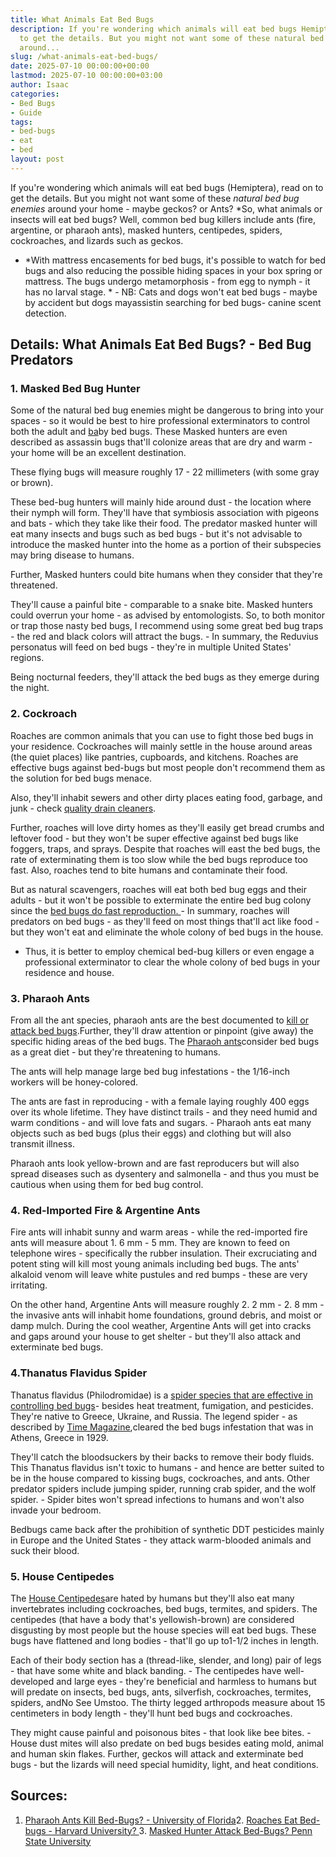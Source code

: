 ```yaml
---
title: What Animals Eat Bed Bugs
description: If you're wondering which animals will eat bed bugs Hemiptera, read on
  to get the details. But you might not want some of these natural bed bug enemies
  around...
slug: /what-animals-eat-bed-bugs/
date: 2025-07-10 00:00:00+00:00
lastmod: 2025-07-10 00:00:00+03:00
author: Isaac
categories:
- Bed Bugs
- Guide
tags:
- bed-bugs
- eat
- bed
layout: post
---
```

If you're wondering which animals will eat bed bugs (Hemiptera), read on to get the details. But you might not want some of these *natural bed bug enemies* around your home - maybe geckos? or Ants? *So, what animals or insects will eat bed bugs? Well, common bed bug killers include ants (fire, argentine, or pharaoh ants), masked hunters, centipedes, spiders, cockroaches, and lizards such as geckos.

* *With mattress encasements for bed bugs, it's possible to watch for bed bugs and also reducing the possible hiding spaces in your box spring or mattress. The bugs undergo metamorphosis - from egg to nymph - it has no larval stage. * - NB: Cats and dogs won't eat bed bugs - maybe by accident but dogs mayassistin searching for bed bugs- canine scent detection.

##  Details: What Animals Eat Bed Bugs? - Bed Bug Predators

###  1. Masked Bed Bug Hunter

Some of the natural bed bug enemies might be dangerous to bring into your spaces - so it would be best to hire professional exterminators to control both the adult and [ba](https://pestpolicy.com/baby-[bed-bugs](https://pestpolicy.com/what-eats-bed-bugs/)/)by bed bugs. These Masked hunters are even described as assassin bugs that'll colonize areas that are dry and warm - your home will be an excellent destination.

These flying bugs will measure roughly 17 - 22 millimeters (with some gray or brown).

These bed-bug hunters will mainly hide around dust - the location where their nymph will form. They'll have that symbiosis association with pigeons and bats - which they take like their food. The predator masked hunter will eat many insects and bugs such as bed bugs - but it's not advisable to introduce the masked hunter into the home as a portion of their subspecies may bring disease to humans.

Further, Masked hunters could bite humans when they consider that they're threatened.

They'll cause a painful bite - comparable to a snake bite. Masked hunters could overrun your home - as advised by entomologists. So, to both monitor or trap those nasty bed bugs, I recommend using some great bed bug traps - the red and black colors will attract the bugs. - In summary, the Reduvius personatus will feed on bed bugs - they're in multiple United States' regions.

Being nocturnal feeders, they'll attack the bed bugs as they emerge during the night.

###  2. Cockroach

Roaches are common animals that you can use to fight those bed bugs in your residence. Cockroaches will mainly settle in the house around areas (the quiet places) like pantries, cupboards, and kitchens. Roaches are effective bugs against bed-bugs but most people don't recommend them as the solution for bed bugs menace.

Also, they'll inhabit sewers and other dirty places eating food, garbage, and junk - check [quality drain cleaners](https://pestpolicy.com/best-drain-cleaner//).

Further, roaches will love dirty homes as they'll easily get bread crumbs and leftover food - but they won't be super effective against bed bugs like foggers, traps, and sprays. Despite that roaches will east the bed bugs, the rate of exterminating them is too slow while the bed bugs reproduce too fast. Also, roaches tend to bite humans and contaminate their food.

But as natural scavengers, roaches will eat both bed bug eggs and their adults - but it won't be possible to exterminate the entire bed bug colony since the [bed bugs do fast reproduction. ](https://www.terminix.com/blog/bug-facts/how-fast-do-bed-bugs-spread/)- In summary, roaches will predators on bed bugs - as they'll feed on most things that'll act like food - but they won't eat and eliminate the whole colony of bed bugs in the house.

- Thus, it is better to employ chemical bed-bug killers or even engage a professional exterminator to clear the whole colony of bed bugs in your residence and house.

###  3. Pharaoh Ants

From all the ant species, pharaoh ants are the best documented to [kill or attack bed bugs](https://pestpolicy.com/do-ants-kill-bed-bugs/).Further, they'll draw attention or pinpoint (give away) the specific hiding areas of the bed bugs. The [Pharaoh ants](https://en.wikipedia.org/wiki/Pharaoh_ant)consider bed bugs as a great diet - but they're threatening to humans.

The ants will help manage large bed bug infestations - the 1/16-inch workers will be honey-colored.

The ants are fast in reproducing - with a female laying roughly 400 eggs over its whole lifetime. They have distinct trails - and they need humid and warm conditions - and will love fats and sugars. - Pharaoh ants eat many objects such as bed bugs (plus their eggs) and clothing but will also transmit illness.

Pharaoh ants look yellow-brown and are fast reproducers but will also spread diseases such as dysentery and salmonella - and thus you must be cautious when using them for bed bug control.

###  4. Red-Imported Fire & Argentine Ants

Fire ants will inhabit sunny and warm areas - while the red-imported fire ants will measure about 1. 6 mm - 5 mm. They are known to feed on telephone wires - specifically the rubber insulation. Their excruciating and potent sting will kill most young animals including bed bugs. The ants' alkaloid venom will leave white pustules and red bumps - these are very irritating.

On the other hand, Argentine Ants will measure roughly 2. 2 mm - 2. 8 mm - the invasive ants will inhabit home foundations, ground debris, and moist or damp mulch. During the cool weather, Argentine Ants will get into cracks and gaps around your house to get shelter - but they'll also attack and exterminate bed bugs.

###  4.Thanatus Flavidus Spider

Thanatus flavidus (Philodromidae) is a [spider species that are effective in controlling bed bugs](https://pestpolicy.com/do-spiders-eat-bed-bugs/)- besides heat treatment, fumigation, and pesticides. They're native to Greece, Ukraine, and Russia. The legend spider - as described by [Time Magazine](http://content.time.com/time/magazine/article/0,9171,737831,00.html),cleared the bed bugs infestation that was in Athens, Greece in 1929.

They'll catch the bloodsuckers by their backs to remove their body fluids. This Thanatus flavidus isn't toxic to humans - and hence are better suited to be in the house compared to kissing bugs, cockroaches, and ants. Other predator spiders include jumping spider, running crab spider, and the wolf spider. - Spider bites won't spread infections to humans and won't also invade your bedroom.

Bedbugs came back after the prohibition of synthetic DDT pesticides mainly in Europe and the United States - they attack warm-blooded animals and suck their blood.

###  5. House Centipedes

The [House Centipedes](https://en.wikipedia.org/wiki/Scutigera_coleoptrata)are hated by humans but they'll also eat many invertebrates including cockroaches, bed bugs, termites, and spiders. The centipedes (that have a body that's yellowish-brown) are considered disgusting by most people but the house species will eat bed bugs. These bugs have flattened and long bodies - that'll go up to1-1/2 inches in length.

Each of their body section has a (thread-like, slender, and long) pair of legs - that have some white and black banding. - The centipedes have well-developed and large eyes - they're beneficial and harmless to humans but will predate on insects, bed bugs, ants, silverfish, cockroaches, termites, spiders, andNo See Umstoo. The thirty legged arthropods measure about 15 centimeters in body length - they'll hunt bed bugs and cockroaches.

They might cause painful and poisonous bites - that look like bee bites. - House dust mites will also predate on bed bugs besides eating mold, animal and human skin flakes. Further, geckos will attack and exterminate bed bugs - but the lizards will need special humidity, light, and heat conditions.

##  Sources:

1. [Pharaoh Ants Kill Bed-Bugs? - University of Florida](http://entnemdept.ufl.edu/creatures/urban/ants/pharaoh_ant.htm)2. [Roaches Eat Bed-bugs - Harvard University? ](http://adsabs.harvard.edu/abs/1930Natur.125..858G)3. [Masked Hunter Attack Bed-Bugs? Penn State University](http://ento.psu.edu/extension/factsheets/masked-hunter)
